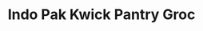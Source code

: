 ---
title: "Indo Pak Kwick Pantry Groc"
url: /lombard/indo-pak-kwick-pantry-groc/
shop: convenience
---